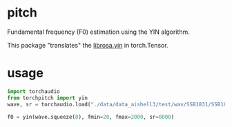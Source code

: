 # pitch
Fundamental frequency (F0) estimation using the YIN algorithm.

This package "translates" the [librosa.yin](https://github.com/librosa/librosa/blob/main/librosa/core/pitch.py) in torch.Tensor.

# usage

```python
import torchaudio
from torchpitch import yin
wave, sr = torchaudio.load("./data/data_aishell3/test/wav/SSB1831/SSB18310007.wav")

f0 = yin(wave.squeeze(0), fmin=20, fmax=2000, sr=8000)
```
